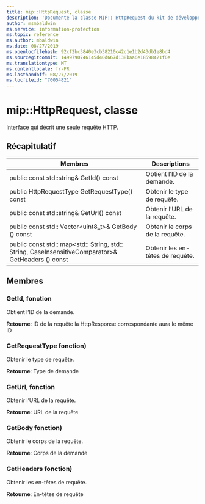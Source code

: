 ```yaml
---
title: mip::HttpRequest, classe
description: 'Documente la classe MIP:: HttpRequest du kit de développement logiciel (SDK) Microsoft Information Protection (MIP).'
author: msmbaldwin
ms.service: information-protection
ms.topic: reference
ms.author: mbaldwin
ms.date: 08/27/2019
ms.openlocfilehash: 92cf2bc3840e3cb38210c42c1e1b2d43db1e8bd4
ms.sourcegitcommit: 1499790746145d40d667d138baa6e18598421f0e
ms.translationtype: MT
ms.contentlocale: fr-FR
ms.lasthandoff: 08/27/2019
ms.locfileid: "70054821"
---
```

# <a name="class-miphttprequest"></a>mip::HttpRequest, classe 
Interface qui décrit une seule requête HTTP.
  
## <a name="summary"></a>Récapitulatif
 Membres                        | Descriptions                                
--------------------------------|---------------------------------------------
public const std::string& GetId() const  |  Obtient l’ID de la demande.
public HttpRequestType GetRequestType() const  |  Obtenir le type de requête.
public const std::string& GetUrl() const  |  Obtenir l’URL de la requête.
public const std:: Vector\<uint8_t\>& GetBody () const  |  Obtenir le corps de la requête.
public const std:: map\<std:: String, std:: String, CaseInsensitiveComparator\>& GetHeaders () const  |  Obtenir les en-têtes de requête.
  
## <a name="members"></a>Membres
  
### <a name="getid-function"></a>GetId, fonction
Obtient l’ID de la demande.

  
**Retourne**: ID de la requête la HttpResponse correspondante aura le même ID
  
### <a name="getrequesttype-function"></a>GetRequestType fonction)
Obtenir le type de requête.

  
**Retourne**: Type de demande
  
### <a name="geturl-function"></a>GetUrl, fonction
Obtenir l’URL de la requête.

  
**Retourne**: URL de la requête
  
### <a name="getbody-function"></a>GetBody fonction)
Obtenir le corps de la requête.

  
**Retourne**: Corps de la demande
  
### <a name="getheaders-function"></a>GetHeaders fonction)
Obtenir les en-têtes de requête.

  
**Retourne**: En-têtes de requête